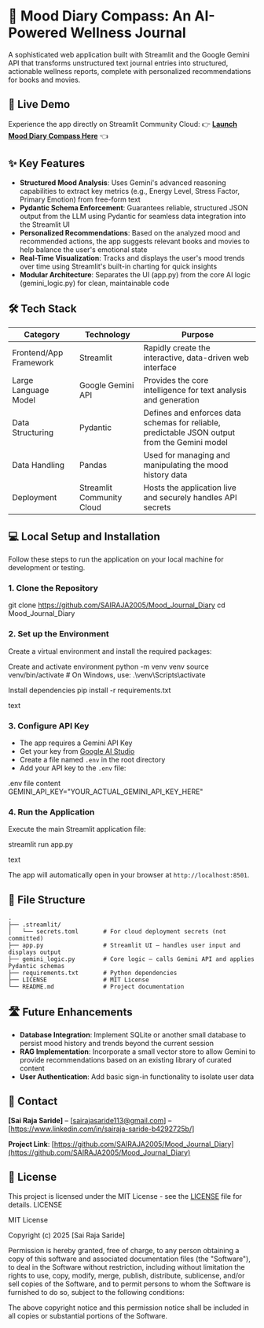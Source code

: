 # 🧘 Mood Diary Compass: An AI-Powered Wellness Journal

A sophisticated web application built with Streamlit and the Google Gemini API that transforms unstructured text journal entries into structured, actionable wellness reports, complete with personalized recommendations for books and movies.

## 🚀 Live Demo

Experience the app directly on Streamlit Community Cloud:
👉 **[Launch Mood Diary Compass Here](YOUR_STREAMLIT_CLOUD_LINK_HERE)** 👈

## ✨ Key Features

- **Structured Mood Analysis**: Uses Gemini's advanced reasoning capabilities to extract key metrics (e.g., Energy Level, Stress Factor, Primary Emotion) from free-form text
- **Pydantic Schema Enforcement**: Guarantees reliable, structured JSON output from the LLM using Pydantic for seamless data integration into the Streamlit UI
- **Personalized Recommendations**: Based on the analyzed mood and recommended actions, the app suggests relevant books and movies to help balance the user's emotional state
- **Real-Time Visualization**: Tracks and displays the user's mood trends over time using Streamlit's built-in charting for quick insights
- **Modular Architecture**: Separates the UI (app.py) from the core AI logic (gemini_logic.py) for clean, maintainable code

## 🛠️ Tech Stack

| Category | Technology | Purpose |
|----------|------------|---------|
| Frontend/App Framework | Streamlit | Rapidly create the interactive, data-driven web interface |
| Large Language Model | Google Gemini API | Provides the core intelligence for text analysis and generation |
| Data Structuring | Pydantic | Defines and enforces data schemas for reliable, predictable JSON output from the Gemini model |
| Data Handling | Pandas | Used for managing and manipulating the mood history data |
| Deployment | Streamlit Community Cloud | Hosts the application live and securely handles API secrets |

## 💻 Local Setup and Installation

Follow these steps to run the application on your local machine for development or testing.

### 1. Clone the Repository

git clone https://github.com/SAIRAJA2005/Mood_Journal_Diary
cd Mood_Journal_Diary


### 2. Set up the Environment

Create a virtual environment and install the required packages:

Create and activate environment
python -m venv venv
source venv/bin/activate # On Windows, use: .\venv\Scripts\activate

Install dependencies
pip install -r requirements.txt

text

### 3. Configure API Key

- The app requires a Gemini API Key
- Get your key from [Google AI Studio](https://aistudio.google.com/apikey)
- Create a file named `.env` in the root directory
- Add your API key to the `.env` file:

.env file content
GEMINI_API_KEY="YOUR_ACTUAL_GEMINI_API_KEY_HERE"



### 4. Run the Application

Execute the main Streamlit application file:

streamlit run app.py

text

The app will automatically open in your browser at `http://localhost:8501`.

## 📁 File Structure

```plaintext
.
├── .streamlit/
│   └── secrets.toml       # For cloud deployment secrets (not committed)
├── app.py                 # Streamlit UI — handles user input and displays output
├── gemini_logic.py        # Core logic — calls Gemini API and applies Pydantic schemas
├── requirements.txt       # Python dependencies
├── LICENSE                # MIT License
└── README.md              # Project documentation

```


## 🛣️ Future Enhancements

- **Database Integration**: Implement SQLite or another small database to persist mood history and trends beyond the current session
- **RAG Implementation**: Incorporate a small vector store to allow Gemini to provide recommendations based on an existing library of curated content
- **User Authentication**: Add basic sign-in functionality to isolate user data

## 📧 Contact

**[Sai Raja Saride]** – [sairajasaride113@gmail.com] – [https://www.linkedin.com/in/sairaja-saride-b4292725b/]

**Project Link**: [https://github.com/SAIRAJA2005/Mood_Journal_Diary](https://github.com/SAIRAJA2005/Mood_Journal_Diary)

## 📝 License

This project is licensed under the MIT License - see the [LICENSE](LICENSE) file for details.
LICENSE

MIT License

Copyright (c) 2025 [Sai Raja Saride]

Permission is hereby granted, free of charge, to any person obtaining a copy
of this software and associated documentation files (the "Software"), to deal
in the Software without restriction, including without limitation the rights
to use, copy, modify, merge, publish, distribute, sublicense, and/or sell
copies of the Software, and to permit persons to whom the Software is
furnished to do so, subject to the following conditions:

The above copyright notice and this permission notice shall be included in all
copies or substantial portions of the Software.

